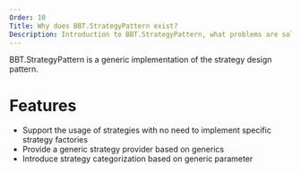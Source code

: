 ```yaml
---
Order: 10
Title: Why does BBT.StrategyPattern exist?
Description: Introduction to BBT.StrategyPattern, what problems are solved and how it is distinctive from other implementations of strategy pattern.
---
```


BBT.StrategyPattern is a generic implementation of the strategy design pattern.

# Features

* Support the usage of strategies with no need to implement specific strategy factories
* Provide a generic strategy provider based on generics
* Introduce strategy categorization based on generic parameter

